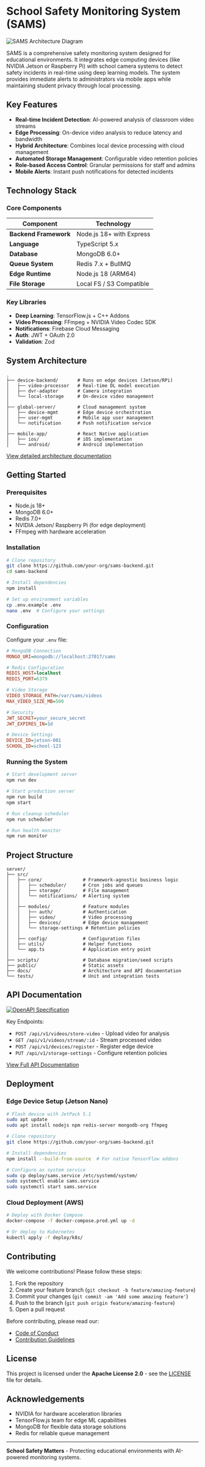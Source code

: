# School Safety Monitoring System (SAMS)

![SAMS Architecture Diagram](docs/architecture-overview.png)

SAMS is a comprehensive safety monitoring system designed for educational environments. It integrates edge computing devices (like NVIDIA Jetson or Raspberry Pi) with school camera systems to detect safety incidents in real-time using deep learning models. The system provides immediate alerts to administrators via mobile apps while maintaining student privacy through local processing.

## Key Features

- **Real-time Incident Detection**: AI-powered analysis of classroom video streams
- **Edge Processing**: On-device video analysis to reduce latency and bandwidth
- **Hybrid Architecture**: Combines local device processing with cloud management
- **Automated Storage Management**: Configurable video retention policies
- **Role-based Access Control**: Granular permissions for staff and admins
- **Mobile Alerts**: Instant push notifications for detected incidents

## Technology Stack

### Core Components
| Component               | Technology                  |
|-------------------------|-----------------------------|
| **Backend Framework**   | Node.js 18+ with Express    |
| **Language**            | TypeScript 5.x              |
| **Database**            | MongoDB 6.0+                |
| **Queue System**        | Redis 7.x + BullMQ          |
| **Edge Runtime**        | Node.js 18 (ARM64)          |
| **File Storage**        | Local FS / S3 Compatible    |

### Key Libraries
- **Deep Learning**: TensorFlow.js + C++ Addons
- **Video Processing**: FFmpeg + NVIDIA Video Codec SDK
- **Notifications**: Firebase Cloud Messaging
- **Auth**: JWT + OAuth 2.0
- **Validation**: Zod

## System Architecture

```
.
├── device-backend/       # Runs on edge devices (Jetson/RPi)
│   ├── video-processor   # Real-time DL model execution
│   ├── dvr-adapter       # Camera integration
│   └── local-storage     # On-device video management
│
├── global-server/        # Cloud management system
│   ├── device-mgmt       # Edge device orchestration
│   ├── user-mgmt         # Mobile app user management
│   └── notification      # Push notification service
│
├── mobile-app/           # React Native application
│   ├── ios/              # iOS implementation
│   └── android/          # Android implementation
```

[View detailed architecture documentation](docs/ARCHITECTURE.md)

## Getting Started

### Prerequisites
- Node.js 18+
- MongoDB 6.0+
- Redis 7.0+
- NVIDIA Jetson/ Raspberry Pi (for edge deployment)
- FFmpeg with hardware acceleration

### Installation
```bash
# Clone repository
git clone https://github.com/your-org/sams-backend.git
cd sams-backend

# Install dependencies
npm install

# Set up environment variables
cp .env.example .env
nano .env  # Configure your settings
```

### Configuration
Configure your `.env` file:
```ini
# MongoDB Connection
MONGO_URI=mongodb://localhost:27017/sams

# Redis Configuration
REDIS_HOST=localhost
REDIS_PORT=6379

# Video Storage
VIDEO_STORAGE_PATH=/var/sams/videos
MAX_VIDEO_SIZE_MB=500

# Security
JWT_SECRET=your_secure_secret
JWT_EXPIRES_IN=1d

# Device Settings
DEVICE_ID=jetson-001
SCHOOL_ID=school-123
```

### Running the System
```bash
# Start development server
npm run dev

# Start production server
npm run build
npm start

# Run cleanup scheduler
npm run scheduler

# Run health monitor
npm run monitor
```

## Project Structure
```
server/
├── src/
│   ├── core/               # Framework-agnostic business logic
│   │   ├── scheduler/      # Cron jobs and queues
│   │   ├── storage/        # File management
│   │   └── notifications/  # Alerting system
│   │
│   ├── modules/            # Feature modules
│   │   ├── auth/           # Authentication
│   │   ├── video/          # Video processing
│   │   ├── devices/        # Edge device management
│   │   └── storage-settings # Retention policies
│   │
│   ├── config/             # Configuration files
│   ├── utils/              # Helper functions
│   └── app.ts              # Application entry point
│
├── scripts/                # Database migration/seed scripts
├── public/                 # Static assets
├── docs/                   # Architecture and API documentation
└── tests/                  # Unit and integration tests
```

## API Documentation

[![OpenAPI Specification](https://img.shields.io/badge/OAS-3.0-brightgreen)](public/openapi.yaml)

Key Endpoints:
- `POST /api/v1/videos/store-video` - Upload video for analysis
- `GET /api/v1/videos/stream/:id` - Stream processed video
- `POST /api/v1/devices/register` - Register edge device
- `PUT /api/v1/storage-settings` - Configure retention policies

[View Full API Documentation](public/docs)

## Deployment

### Edge Device Setup (Jetson Nano)
```bash
# Flash device with JetPack 5.1
sudo apt update
sudo apt install nodejs npm redis-server mongodb-org ffmpeg

# Clone repository
git clone https://github.com/your-org/sams-backend.git

# Install dependencies
npm install --build-from-source  # For native TensorFlow addons

# Configure as system service
sudo cp deploy/sams.service /etc/systemd/system/
sudo systemctl enable sams.service
sudo systemctl start sams.service
```

### Cloud Deployment (AWS)
```bash
# Deploy with Docker Compose
docker-compose -f docker-compose.prod.yml up -d

# Or deploy to Kubernetes
kubectl apply -f deploy/k8s/
```

## Contributing

We welcome contributions! Please follow these steps:

1. Fork the repository
2. Create your feature branch (`git checkout -b feature/amazing-feature`)
3. Commit your changes (`git commit -am 'Add some amazing feature'`)
4. Push to the branch (`git push origin feature/amazing-feature`)
5. Open a pull request

Before contributing, please read our:
- [Code of Conduct](CODE_OF_CONDUCT.md)
- [Contribution Guidelines](CONTRIBUTING.md)

## License

This project is licensed under the **Apache License 2.0** - see the [LICENSE](LICENSE) file for details.

## Acknowledgements

- NVIDIA for hardware acceleration libraries
- TensorFlow.js team for edge ML capabilities
- MongoDB for flexible data storage solutions
- Redis for reliable queue management

---

**School Safety Matters** - Protecting educational environments with AI-powered monitoring systems.
